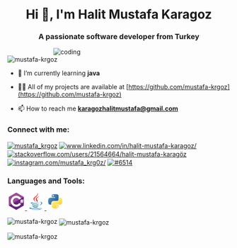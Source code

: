 <h1 align="center">Hi 👋, I'm Halit Mustafa Karagoz</h1>
<h3 align="center">A passionate software developer from Turkey</h3>

<img align="right" alt="coding" width="400" src="https://media2.giphy.com/media/qgQUggAC3Pfv687qPC/giphy.gif">

<p align="left"> <img src="https://komarev.com/ghpvc/?username=mustafa-krgoz&label=Profile%20views&color=0e75b6&style=flat" alt="mustafa-krgoz" /> </p>

- 🌱 I’m currently learning **java**

- 👨‍💻 All of my projects are available at [https://github.com/mustafa-krgoz](https://github.com/mustafa-krgoz)

- 📫 How to reach me **karagozhalitmustafa@gmail.com**

<h3 align="left">Connect with me:</h3>
<p align="left">
<a href="https://twitter.com/mustafa_krgoz" target="blank"><img align="center" src="https://raw.githubusercontent.com/rahuldkjain/github-profile-readme-generator/master/src/images/icons/Social/twitter.svg" alt="mustafa_krgoz" height="30" width="40" /></a>
<a href="https://linkedin.com/in/halit-mustafa-karagoz/" target="blank"><img align="center" src="https://raw.githubusercontent.com/rahuldkjain/github-profile-readme-generator/master/src/images/icons/Social/linked-in-alt.svg" alt="www.linkedin.com/in/halit-mustafa-karagoz/" height="30" width="40" /></a>
<a href="https://stackoverflow.com/users/21564664/halit-mustafa-karagöz" target="blank"><img align="center" src="https://raw.githubusercontent.com/rahuldkjain/github-profile-readme-generator/master/src/images/icons/Social/stack-overflow.svg" alt="stackoverflow.com/users/21564664/halit-mustafa-karagöz" height="30" width="40" /></a>
<a href="https://instagram.com/mustafa_krg0z/" target="blank"><img align="center" src="https://raw.githubusercontent.com/rahuldkjain/github-profile-readme-generator/master/src/images/icons/Social/instagram.svg" alt="instagram.com/mustafa_krg0z/" height="30" width="40" /></a>
<a href="https://discord.gg/6514" target="blank"><img align="center" src="https://raw.githubusercontent.com/rahuldkjain/github-profile-readme-generator/master/src/images/icons/Social/discord.svg" alt="#6514" height="30" width="40" /></a>
</p>

<h3 align="left">Languages and Tools:</h3>
<p align="left"> <a href="https://www.w3schools.com/cs/" target="_blank" rel="noreferrer"> <img src="https://raw.githubusercontent.com/devicons/devicon/master/icons/csharp/csharp-original.svg" alt="csharp" width="40" height="40"/> </a> <a href="https://www.java.com" target="_blank" rel="noreferrer"> <img src="https://raw.githubusercontent.com/devicons/devicon/master/icons/java/java-original.svg" alt="java" width="40" height="40"/> </a> <a href="https://www.python.org" target="_blank" rel="noreferrer"> <img src="https://raw.githubusercontent.com/devicons/devicon/master/icons/python/python-original.svg" alt="python" width="40" height="40"/> </a> </p>

<p><img align="left" src="https://github-readme-stats.vercel.app/api/top-langs?username=mustafa-krgoz&show_icons=true&locale=en&layout=compact" alt="mustafa-krgoz" /></p>

<p>&nbsp;<img align="center" src="https://github-readme-stats.vercel.app/api?username=mustafa-krgoz&show_icons=true&locale=en" alt="mustafa-krgoz" /></p>

<p><img align="center" src="https://github-readme-streak-stats.herokuapp.com/?user=mustafa-krgoz&" alt="mustafa-krgoz" /></p>

